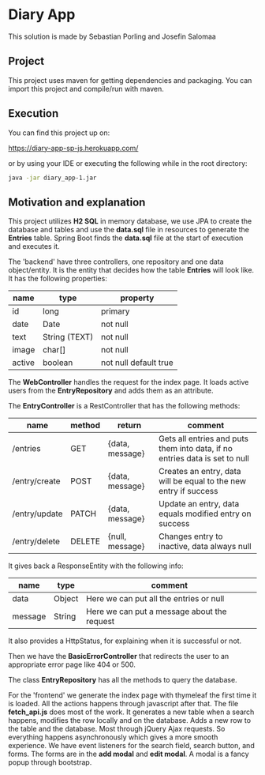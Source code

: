 # Diary App

This solution is made by Sebastian Porling and Josefin Salomaa

## Project

This project uses maven for getting dependencies and packaging.
You can import this project and compile/run with maven.

## Execution

You can find this project up on:

https://diary-app-sp-js.herokuapp.com/

or by using your IDE or executing the following while in the root directory:

```bash
java -jar diary_app-1.jar
```

## Motivation and explanation

This project utilizes **H2 SQL** in memory database, 
we use JPA to create the database and tables and use
the **data.sql** file in resources to generate the **Entries** table.
Spring Boot finds the **data.sql** file at the start of execution and executes it.

The 'backend' have three controllers, one repository and one data object/entity.
It is the entity that decides how the table **Entries** will look like.
It has the following properties:

|name|type|property|
|----|----|----|
|id|long|primary|
|date|Date|not null|
|text|String (TEXT)|not null|
|image|char[]|not null|
|active|boolean|not null default true|

The **WebController** handles the request for the index page.
It loads active users from the **EntryRepository** and adds them as an attribute.

The **EntryController** is a RestController that has the following methods:

|name|method|return|comment|
|----|----|----|----|
|/entries|GET|{data, message}|Gets all entries and puts them into data, if no entries data is set to null|
|/entry/create|POST|{data, message}|Creates an entry, data will be equal to the new entry if success|
|/entry/update|PATCH|{data, message}|Update an entry, data equals modified entry on success|
|/entry/delete|DELETE|{null, message}|Changes entry to inactive, data always null|

It gives back a ResponseEntity with the following info:

|name|type|comment|
|----|----|----|
|data|Object|Here we can put all the entries or null|
|message|String|Here we can put a message about the request|

It also provides a HttpStatus, for explaining when it is successful or not.

Then we have the **BasicErrorController** that redirects the user
to an appropriate error page like 404 or 500.

The class **EntryRepository** has all the methods to query the database.

For the 'frontend' we generate the index page with thymeleaf the first time it is loaded.
All the actions happens through javascript after that.
The file **fetch_api.js** does most of the work.
It generates a new table when a search happens, modifies the row locally and on the database.
Adds a new row to the table and the database. Most through jQuery Ajax requests.
So everything happens asynchronously which gives a more smooth experience.
We have event listeners for the search field, search button, and forms.
The forms are in the **add modal** and **edit modal**. A modal is a fancy popup through bootstrap.
